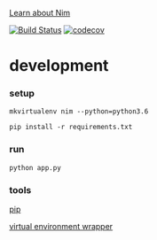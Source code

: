 [Learn about Nim][nim]

[![Build Status](https://travis-ci.org/hacksaurz/nim.svg?branch=master)](https://travis-ci.org/hacksaurz/nim) [![codecov](https://codecov.io/gh/hacksaurz/nim/branch/master/graph/badge.svg)](https://codecov.io/gh/hacksaurz/nim)

# development

### setup
`mkvirtualenv nim --python=python3.6`

`pip install -r requirements.txt`

### run
`python app.py`

### tools
[pip][pip]

[virtual environment wrapper][venv]

[nim]: <https://en.wikipedia.org/wiki/Nim>
[venv]: <http://virtualenvwrapper.readthedocs.io/en/latest/install.html>
[pip]: <https://pip.pypa.io/en/stable/installing/>

